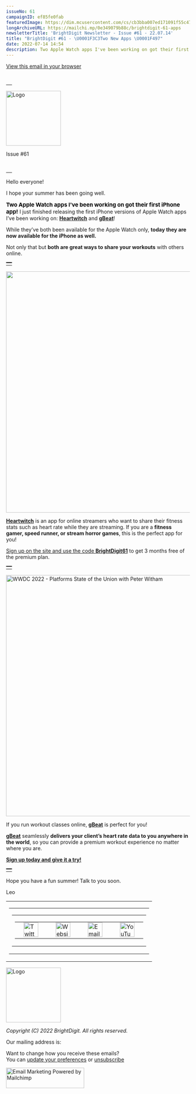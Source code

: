 ```yaml
---
issueNo: 61
campaignID: ef85fe0fab
featuredImage: https://dim.mcusercontent.com/cs/cb3bba007ed171091f55c47f0/images/3b54c729-e36f-1ac0-a839-5d0f85d6e4c6.png?w=1556&dpr=2
longArchiveURL: https://mailchi.mp/0e349079b88c/brightdigit-61-apps
newsletterTitle: 'BrightDigit Newsletter - Issue #61 - 22.07.14'
title: "BrightDigit #61 - \U0001F3C3Two New Apps \U0001F497"
date: 2022-07-14 14:54
description: Two Apple Watch apps I've been working on got their first iPhone app!
---
```

<span class="mcnPreviewText"
style="display:none; font-size:0px; line-height:0px; max-height:0px; max-width:0px; opacity:0; overflow:hidden; visibility:hidden; mso-hide:all;">Two
Apple Watch apps I've been working on got their first iPhone app!</span>

[View this email in your
browser](https://mailchi.mp/0e349079b88c/brightdigit-61-apps?e=%5BUNIQID%5D)

<table data-border="0" data-cellpadding="0" data-cellspacing="0" width="100%" style="background-color:transparent" role="presentation">
<tbody>
<tr class="odd">
<td style="min-width: 100%; border-top: 20px solid transparent" data-valign="top"></td>
</tr>
</tbody>
</table>

<img src="https://dim.mcusercontent.com/cs/cb3bba007ed171091f55c47f0/images/e34cb9b8-208c-4e6c-a0e8-b7e407f037ab.png?w=150&amp;dpr=2" width="150" alt="Logo" />

Issue \#61

<table data-border="0" data-cellpadding="0" data-cellspacing="0" width="100%" style="background-color:transparent" role="presentation">
<tbody>
<tr class="odd">
<td style="min-width: 100%; border-top: 20px solid transparent" data-valign="top"></td>
</tr>
</tbody>
</table>

Hello everyone!

I hope your summer has been going well.

**<span style="color:rgb(0, 0, 0);"><span style="font-size: 15px">Two
Apple Watch apps I've been working on got their first iPhone
app!</span></span>** I just finished releasing the first iPhone versions
of Apple Watch apps I’ve been working on:
[**Heartwitch**](https://heartwitch.app/) and
[**gBeat**](https://gbeat.com)!

While they’ve both been available for the Apple Watch only, **today they
are now available for the iPhone as well.**

Not only that but **both are great ways to share your workouts** with
others online.

<table data-border="0" data-cellpadding="0" data-cellspacing="0" width="100%" style="background-color:transparent" role="presentation">
<tbody>
<tr class="odd">
<td style="min-width: 100%; border-top: 2px solid #000000" data-valign="top"></td>
</tr>
</tbody>
</table>

[<img src="https://dim.mcusercontent.com/cs/cb3bba007ed171091f55c47f0/images/3b54c729-e36f-1ac0-a839-5d0f85d6e4c6.png?w=1556&amp;dpr=2" width="660" />](https://apps.apple.com/us/app/heartwitch/id1480031203)

[**Heartwitch**](https://apps.apple.com/us/app/heartwitch/id1480031203)
is an app for online streamers who want to share their fitness stats
such as heart rate while they are streaming. If you are a **fitness
gamer, speed runner, or stream horror games**, this is the perfect app
for you!

[Sign up on the site and use the code
**BrightDigit61**](https://heartwitch.app) to get 3 months free of the
premium plan.

<table data-border="0" data-cellpadding="0" data-cellspacing="0" width="100%" style="background-color:transparent" role="presentation">
<tbody>
<tr class="odd">
<td style="min-width: 100%; border-top: 2px solid #000000" data-valign="top"></td>
</tr>
</tbody>
</table>

[<img src="https://dim.mcusercontent.com/cs/cb3bba007ed171091f55c47f0/images/68e00d84-6c56-4a90-7970-8220877b0301.png?w=1828&amp;dpr=2" width="660" alt="WWDC 2022 - Platforms State of the Union with Peter Witham" />](https://gbeat.com)

If you run workout classes online, [**gBeat**](https://gbeat.com) is
perfect for you!

[**gBeat**](https://gbeat.com) seamlessly **delivers your client’s heart
rate data to you anywhere in the world**, so you can provide a premium
workout experience no matter where you are.

[**Sign up today and give it a try!**](https://gbeat.com)

<table data-border="0" data-cellpadding="0" data-cellspacing="0" width="100%" style="background-color:transparent" role="presentation">
<tbody>
<tr class="odd">
<td style="min-width: 100%; border-top: 2px solid #000000" data-valign="top"></td>
</tr>
</tbody>
</table>

Hope you have a fun summer! Talk to you soon.

Leo

<table data-align="center" data-border="0" data-cellpadding="0" data-cellspacing="0" width="100%" role="presentation">
<colgroup>
<col style="width: 100%" />
</colgroup>
<tbody>
<tr class="odd mceRow">
<td style="background-position: center; background-repeat: no-repeat; background-size: cover" data-valign="top"><table data-border="0" data-cellpadding="0" data-cellspacing="24" width="100%" style="table-layout:fixed" role="presentation">
<tbody>
<tr class="odd">
<td colspan="12" class="mceColumn" style="background-position: center; background-repeat: no-repeat; background-size: cover" data-valign="top" width="100%"><table data-border="0" data-cellpadding="0" data-cellspacing="0" width="100%" role="presentation">
<colgroup>
<col style="width: 100%" />
</colgroup>
<tbody>
<tr class="odd">
<td style="text-align: center;" class="mceSpacing-24" data-valign="top"><table class="mceClusterLayout" data-border="0" data-cellpadding="0" data-cellspacing="0" width="" role="presentation">
<tbody>
<tr class="odd">
<td class="mobileClass-5" style="padding-left: 24px; padding-top: 0; padding-right: 24px" data-breakpoint="5" data-valign="top"><a href="https://twitter.com/brightdigit"><img src="https://dim.mcusercontent.com/https/cdn-images.mailchimp.com%2Ficons%2Fsocial-block-v3%2Fblock-icons-v3%2Ftwitter-filled-dark-40.png?w=40&amp;dpr=2" width="40" alt="Twitter icon" /></a></td>
<td class="mobileClass-5" style="padding-left: 24px; padding-top: 0; padding-right: 24px" data-breakpoint="5" data-valign="top"><a href="https://brightdigit.com"><img src="https://dim.mcusercontent.com/https/cdn-images.mailchimp.com%2Ficons%2Fsocial-block-v3%2Fblock-icons-v3%2Fwebsite-filled-dark-40.png?w=40&amp;dpr=2" width="40" alt="Website icon" /></a></td>
<td class="mobileClass-5" style="padding-left: 24px; padding-top: 0; padding-right: 24px" data-breakpoint="5" data-valign="top"><a href="mailto:info@brightdigit.com"><img src="https://dim.mcusercontent.com/https/cdn-images.mailchimp.com%2Ficons%2Fsocial-block-v3%2Fblock-icons-v3%2Femail-filled-dark-40.png?w=40&amp;dpr=2" width="40" alt="Email icon" /></a></td>
<td class="mobileClass-5" style="padding-left: 24px; padding-top: 0; padding-right: 24px" data-breakpoint="5" data-valign="top"><a href="https://www.youtube.com/c/BrightdigitLLC"><img src="https://dim.mcusercontent.com/https/cdn-images.mailchimp.com%2Ficons%2Fsocial-block-v3%2Fblock-icons-v3%2Fyoutube-filled-dark-40.png?w=40&amp;dpr=2" width="40" alt="YouTube icon" /></a></td>
</tr>
</tbody>
</table></td>
</tr>
</tbody>
</table></td>
</tr>
</tbody>
</table></td>
</tr>
</tbody>
</table>

<img src="https://dim.mcusercontent.com/cs/cb3bba007ed171091f55c47f0/images/e34cb9b8-208c-4e6c-a0e8-b7e407f037ab.png?w=150&amp;dpr=2" width="150" alt="Logo" />

*Copyright (C) 2022 BrightDigit. All rights reserved.*  
  
  
Our mailing address is:  
  
  
Want to change how you receive these emails?  
You can [update your
preferences](https://brightdigit.us12.list-manage.com/profile?u=cb3bba007ed171091f55c47f0&id=584d0d5c40&e=%5BUNIQID%5D&c=ef85fe0fab)
or
[unsubscribe](https://brightdigit.us12.list-manage.com/unsubscribe?u=cb3bba007ed171091f55c47f0&id=584d0d5c40&e=%5BUNIQID%5D&c=ef85fe0fab)  
  
[<img src="https://cdn-images.mailchimp.com/monkey_rewards/MC_MonkeyReward_26.png" title="Mailchimp Email Marketing" width="214" height="56" alt="Email Marketing Powered by Mailchimp" />](http://www.mailchimp.com/email-referral/?utm_source=freemium_newsletter&utm_medium=email&utm_campaign=referral_marketing&aid=cb3bba007ed171091f55c47f0&afl=1)